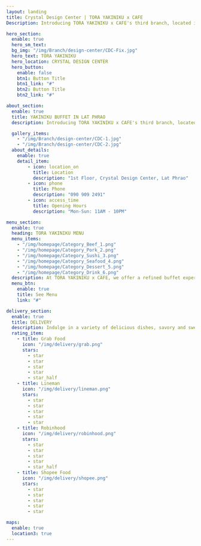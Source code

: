 ```yaml
---
layout: landing
title: Crystal Design Center | TORA YAKINIKU x CAFE
Description: Introducing TORA YAKINIKU x CAFE's third branch, located in the Crystal Design Center on Pradit Manutham Road.

hero_section:
  enable: true
  hero_sm_text: 
  bg_img: "/img/Branch/design-center/CDC-Fix.jpg"
  hero_text: TORA YAKINIKU
  hero_location: CRYSTAL DESIGN CENTER
  hero_button:
    enable: false
    btn1: Button Title
    btn1_link: "#"
    btn2: Button Title
    btn2_link: "#"

about_section:
  enable: true
  title: YAKINIKU BUFFET IN LAT PHRAO
  description: Introducing TORA YAKINIKU x CAFE's third branch, located in the Crystal Design Center on Pradit Manutham Road. Our modern buffet-style yakiniku restaurant is situated in Building L 4, Room No. 1001-1004, and has been open since 2022. With a total of 14 tables, the restaurant can accommodate up to 60 guests at a time. The Crystal Design Center project is conveniently located along the expressway - Ram Inthra, making it easily accessible to all.

  gallery_items:
    - "/img/Branch/design-center/CDC-1.jpg"
    - "/img/Branch/design-center/CDC-2.jpg"
  about_details:
    enable: true
    detail_item:
        - icon: location_on
          title: Location
          description: "1st Floor, Crystal Design Center, Lat Phrao"
        - icon: phone
          title: Phone
          description: "090 909 2491"
        - icon: access_time
          title: Opening Hours
          description: "Mon-Sun: 11AM - 10PM"

menu_section:
  enable: true
  heading: TORA YAKINIKU MENU
  menu_items:
    - "/img/homepage/Category_Beef_1.png"
    - "/img/homepage/Category_Pork_2.png"
    - "/img/homepage/Category_Sushi_3.png"
    - "/img/homepage/Category_Seafood_4.png"
    - "/img/homepage/Category_Dessert_5.png"
    - "/img/homepage/Category_Drink_6.png"
  description: At TORA YAKINIKU x CAFE, we offer a refined buffet experience that focuses on using carefully selected ingredients and the skill of our chefs and patissiers. Every dish is created to be a part of your special moments, whether you're enjoying our Yakiniku grill, sushi, or sashimi. Come and experience the difference at TORA YAKINIKU x CAFE.
  menu_btn:
    enable: true
    title: See Menu
    link: "#"

delivery_section:
  enable: true
  title: DELIVERY
  description: Indulge in a variety of delicious dishes, savory and sweet, at TORA YAKINIKU x CAFE. Our menu includes a full grill set with premium Wagyu To Go and a ready-to-eat selection of Sushi, Sashimi, Donburi, and Premium Box options at a great value. Whether at home or in the office, our meals are perfect for any occasion. Find us on all the leading food delivery apps with varying promotions to choose from. Satisfy your cravings with our mouthwatering dishes today!
  rating_item:
    - title: Grab Food
      icon: "/img/delivery/grab.png"
      stars:
        - star
        - star
        - star
        - star
        - star_half
    - title: Lineman
      icon: "/img/delivery/lineman.png"
      stars:
        - star
        - star
        - star
        - star
        - star
    - title: Robinhood
      icon: "/img/delivery/robinhood.png"
      stars:
        - star
        - star
        - star
        - star
        - star_half
    - title: Shopee Food
      icon: "/img/delivery/shopee.png"
      stars:
        - star
        - star
        - star
        - star
        - star

maps:
  enable: true
  location3: true
---
```

